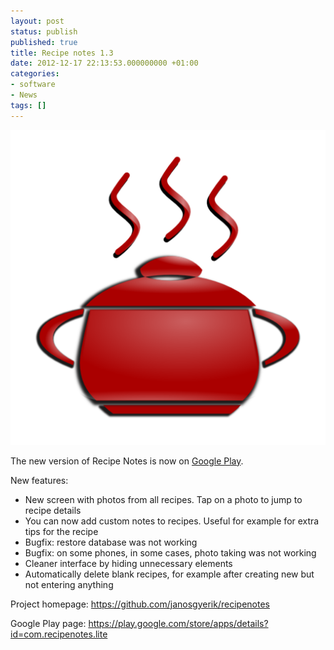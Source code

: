 ```yaml
---
layout: post
status: publish
published: true
title: Recipe notes 1.3
date: 2012-12-17 22:13:53.000000000 +01:00
categories:
- software
- News
tags: []
---
```

<span class="pull-right col-lg-2 col-md-2 col-sm-3"><a class="thumbnail" href="https://play.google.com/store/apps/details?id=com.recipenotes.lite"><img alt="android" src="/assets/themes/images/apps/recipe-notes.png" /></a></span>

The new version of Recipe Notes is now on [Google Play](https://play.google.com/store/apps/details?id=com.recipenotes.lite).

New features:

- New screen with photos from all recipes. Tap on a photo to jump to recipe details
- You can now add custom notes to recipes. Useful for example for extra tips for the recipe
- Bugfix: restore database was not working
- Bugfix: on some phones, in some cases, photo taking was not working
- Cleaner interface by hiding unnecessary elements
- Automatically delete blank recipes, for example after creating new but not entering anything

Project homepage: https://github.com/janosgyerik/recipenotes

Google Play page: https://play.google.com/store/apps/details?id=com.recipenotes.lite
